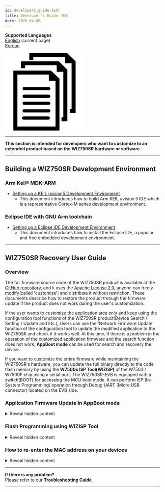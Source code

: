 ```yaml
---
id: developers_guide-[EN]
title: Developer's Guide-[EN]
date: 2020-04-08
---
```


**Supported Languages**  
[English](developers_guide-[EN]) (current page)  
[Korean](developers_guide-[KO])

![](/img/products/wiz750sr/docs_icon.png)

-----

**This section is intended for developers who want to customize to an extended product based on the WIZ750SR hardware or software.**

-----

## Building a WIZ750SR Development Environment

### Arm Keil® MDK-ARM

  - [Setting up a KEIL uvision5 Development Environment](mdk-arm)
      - This document introduces how to build Arm KEIL uvision 5 IDE which is a representative Cortex-M series development environment.

### Eclipse IDE with GNU Arm toolchain

  - [Setting up a Eclipse IDE Development Environment](/img/products/wiz750sr/developers/eclipse/en)
      - This document introduces how to install the Eclipse IDE, a popular and free embedded development environment.

-----

## WIZ750SR Recovery User Guide

### Overview

The full firmware source code of the WIZ750SR product is available at the [GitHub repository](https://github.com/Wiznet/WIZ750SR), and it uses the [Apache
License 2.0](https://github.com/Wiznet/WIZ750SR/blob/master/LICENSE), anyone can freely modify(called 'customize') and distribute it without restriction. These documents describe how to restore the product through the firmware update if the product does not work during the user's customization.

If the user wants to customize the application area only and keep using the configuration tool functions of the WIZ750SR product(Device Search / Setting / Update and Etc.), Users can use the 'Network Firmware Update' function of the configuration tool to update the modified application to the WIZ750SR and check if it works well. At this time, if there is a problem in the operation of the customized application firmware and the search function does not work, **AppBoot mode** can be used for search and recovery the device.

If you want to customize the entire firmware while maintaining the WIZ750SR's hardware, you can update the full binary directly to the code flash memory by using the **W7500x ISP Tool(WIZISP)** of the W7500 / W7500P chip using a serial port. The WIZ750SR-EVB is equipped with a switch(BOOT) for accessing the MCU boot mode. It can perform ISP (In-System Programming) operation through Debug UART (Micro USB connector) located on the EVB side.

### Application Firmware Update in AppBoot mode

<details>
<summary>Reveal hidden content</summary>
If the customized application firmware does not work properly, WIZ750SR
can be restored by booting in AppBoot mode. The AppBoot area is designed
to support firmware update and recovery of the WIZ750SR device
application. It is designed to perform the following functions located
in the **initial 28KB part (0x0000\_0000 \~ 0x0000\_6FFF)** of the code
flash memory.

- **Device search function using configuration tool**
- **Device setting value change and save function**
  - Includes factory reset function
- **Network update function of application area firmware**

Therefore, if the device is malfunctioning due to an error in the
application firmware that has been modified for the purpose of the user,
it is possible to search for the product with the configuration tool and
update the new firmware by using the AppBoot mode. When using the
WIZ750SR-EVB, place the AppBoot switch(APP\_BOOT) of the EVB board in
'BOOT' and reboot to enter the AppBoot mode.

You can perform network firmware updates using AppBoot mode by following
steps: (WIZ750SR-EVB Rev1.0)

**1. Switch your WIZ750SR to AppBoot mode**

  - After changing the 'App\_Boot' switch of 'WIZ750SR-EVB' to 'Boot'
    and rebooting the device, AppBoot mode is activated.
  -  If the AppBoot mode is successfully activated, the Status LED of
    the module flickers rapidly.

![](/img/products/wiz750sr/developers/wiz750sr-evb-appboot-boxxx.png)

**2. Device Search using Configuration Tool**

  - Perform search the device with WIZnet-S2E-Tool-GUI(Configuration
    tool for WIZ750SR series).
  - Device search and firmware update function is work via TCP/IP
    network, so user's PC and devices should be able to network with
    each other.
  - If the device is in AppBoot mode, the status of the detected device
    is displayed as 'BOOT'.

![](/img/products/wiz750sr/developers/configtool-status-boot-box.png)

**3. Device update by New firmware**

  - Press the 'Upload' button on the Configuration tool to select the
    new firmware and click 'Open'.
  - The latest version of the configuration tool can be downloaded from
    [WIZnet-S2E-Tool-GUI Github
    repository](https://github.com/Wiznet/WIZnet-S2E-Tool-GUI/releases).
  - The procedure is the same as the application firmware update
    procedure of WIZ750SR device.

**4. Switch the device to Application mode**

  - Change the 'App_Boot' switch of WIZ750SR-EVB to 'Normal' and reboot
    the device.
  - Now you can see that your application firmware is working well.

</details>

### Flash Programming using WIZISP Tool

<details>
<summary>Reveal hidden content</summary>
Users can use the ISP Tool to update the WIZ750SR firmware.

:::note
[Go to ISP tool manual & Program download](/img/products/w7500/documents/appnote/isptool)  
:::

Connect the device to PC using the USB type B cable and change the power
switch to ON.

If the device power on, the power LED of the module and the EVB board is
turned on.

Next, Check the COM port number of the connected device. Open the Device
Manager and check the COM port number of **'Silicon Labs CP210x USB to
UART Bridge (COMX)'**.

![Device Manager](/img/products/wiz750sr/developerguide/isptool/en_device_manager.png)

:::note
If the driver does not install
automatically, download the device driver from below link and install
it.

[CP210x Driver download page](https://www.silabs.com/products/development-tools/software/usb-to-uart-bridge-vcp-drivers)
:::

-----

**1. Setup the WIZ750SR-EVB Hardware**

\- Change to boot mode: Set the 'BOOT' Slide switch of WIZ750SR-EVB to
'BOOT' as shown in the picture below, then reboot the device.

![](/img/products/wiz750sr/developerguide/boot_sw.png)

**2. Firmware Update**

Run the W7500 ISP program.

  - Select the port and set the baud rate to 115200 in 'Step 1 - Serial
    Option'.
  - Click 'Open' button. If you entered Boot Mode successfully, then
    'Serial Open Complete' message will be printed on the status bar.

![](/img/products/wiz750sr/developers/fwupdate-wizisp/isp_tool-1-201807.png)

  - Set the **'Erase All Code Memory'** in **'Step 2 - Erase'.**

![](/img/products/wiz750sr/developers/fwupdate-wizisp/isp_tool-2-201807.png)

:::note
If you flashing binary with the
'Erase All Data/Code Memory' option, **all data(including the Mac
address) will be erased.**
:::

  - Click the 'Browse' button and select the binary file.
  - Click the 'ISP Start' button, then the firmware writing will be
    performed.

![](/img/products/wiz750sr/developerguide/processing.png)

  - Done.

![](/img/products/wiz750sr/developerguide/complete.png)

Finally, after changing the 'Boot' switch to 'Normal', reboot the
device.

</details>

### How to re-enter the MAC address on your devices

<details>
<summary>Reveal hidden content</summary>

Unintentionally, If you select 'Erase Data Block All Code Block' option
during firmware programming using WIZISP tool, configuration data
including MAC address will also be deleted. At this time, the MAC
address can be re-entered through the following procedure.

:::note
<a href="/img/products/wiz750sr/developers/restore-mac/wizmactool_v20151127.zip" target="_blank">Download the WizMACTool Program</a>  
:::

MAC address re-entry process is performed through Debug UART (ISP port)
of WIZ750SR device. So, check the COM port number of the connected
device. Open the Device Manager and check the COM port number of
'Silicon Labs CP210x USB to UART Bridge (COMX)'.

![Device Manager](/img/products/wiz750sr/developerguide/isptool/en_device_manager.png)

:::note
If the driver does not install
automatically, download the device driver from below link and install
it.

[CP210x Driver download page](https://www.silabs.com/products/development-tools/software/usb-to-uart-bridge-vcp-drivers)
:::

**1. Switch your WIZ750SR to normal mode**

  - Reboot after placing all the slide switch on the EVB to 'normal'.

![](/img/products/wiz750sr/developers/restore-mac/wiz750sr-evb-switch_normal.png)

**2. Run the WizMACTool program**

**3. Set the program options as shown below**

  - Set the serial settings and press the 'Connect' button
  - Type the device's MAC address with colons
  - Check the option 'For Writing WIZ107SR MAC'(compatible type device
    with WIZ750SR)

![](/img/products/wiz750sr/developers/restore-mac/wiz750sr-wizmactool-1.png)

**4. Press the 'Write MAC' button**

**5. Done**

  - You can check if the MAC address has been successfully entered
    through the serial terminal at the bottom of the program.

![](/img/products/wiz750sr/developers/restore-mac/wiz750sr-wizmactool-2.png)

</details>

-----

**If there is any problem?**  
Please refer to our **[Troubleshooting Guide](trouble_shooting-[EN])**

-----
